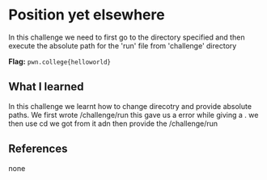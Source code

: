 # Position yet elsewhere

In this challenge we need to first go to the directory specified and then execute the absolute path for the 'run' file from 'challenge' directory  

**Flag:** `pwn.college{helloworld}`

## What I learned
 In this challenge we learnt how to change direcotry and provide absolute paths. We first wrote  /challenge/run this gave us a error while giving a <path>. we then use cd <path> we got from it adn then provide the /challenge/run    

## References

none
